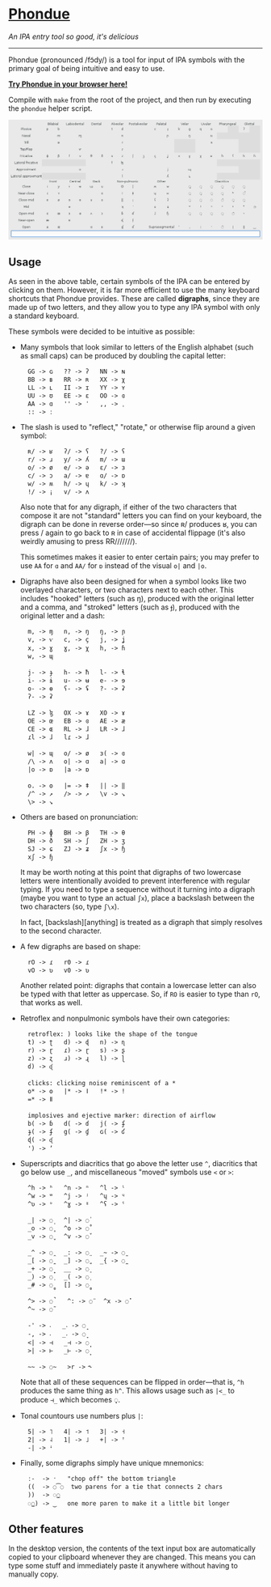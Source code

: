 # [Phondue](http://keyboardfire.com/phondue-web/)

*An IPA entry tool so good, it's delicious*

-----

Phondue (pronounced /fɔ̃dy/) is a tool for input of IPA symbols with the primary
goal of being intuitive and easy to use.

[**Try Phondue in your browser here!**](http://keyboardfire.com/phondue-web/)

Compile with `make` from the root of the project, and then run by executing the
`phondue` helper script.

![screenshot](screenshot.png)

## Usage

As seen in the above table, certain symbols of the IPA can be entered by
clicking on them. However, it is far more efficient to use the many keyboard
shortcuts that Phondue provides. These are called **digraphs**, since they are
made up of two letters, and they allow you to type any IPA symbol with only a
standard keyboard.

These symbols were decided to be intuitive as possible:

- Many symbols that look similar to letters of the English alphabet (such as
  small caps) can be produced by doubling the capital letter:

        GG -> ɢ   ?? -> ʔ   NN -> ɴ
        BB -> ʙ   RR -> ʀ   XX -> χ
        LL -> ʟ   II -> ɪ   YY -> ʏ
        UU -> ʊ   EE -> ɛ   OO -> ɞ
        AA -> ɑ   '' -> ˈ   ,, -> ˌ
        :: -> ː

- The slash is used to "reflect," "rotate," or otherwise flip around a given
  symbol:

        ʀ/ -> ʁ   ʔ/ -> ʕ   ?/ -> ʕ
        r/ -> ɹ   y/ -> ʎ   m/ -> ɯ
        o/ -> ø   e/ -> ə   ɛ/ -> ɜ
        c/ -> ɔ   a/ -> ɐ   ɑ/ -> ɒ
        w/ -> ʍ   h/ -> ɥ   k/ -> ʞ
        !/ -> ¡   v/ -> ʌ

    Also note that for any digraph, if either of the two characters that
    compose it are not "standard" letters you can find on your keyboard, the
    digraph can be done in reverse order—so since ʀ/ produces ʁ, you can press
    / again to go back to ʀ in case of accidental flippage (it's also weirdly
    amusing to press RR///////).

    This sometimes makes it easier to enter certain pairs; you may prefer to
    use `AA` for `ɑ` and `AA/` for `ɒ` instead of the visual `o|` and `|o`.

- Digraphs have also been designed for when a symbol looks like two overlayed
  characters, or two characters next to each other. This includes "hooked"
  letters (such as ŋ), produced with the original letter and a comma, and
  "stroked" letters (such as ɟ), produced with the original letter and a dash:

        m, -> ɱ   n, -> ŋ   ŋ, -> ɲ
        v, -> ⱱ   c, -> ç   j, -> ʝ
        x, -> ɣ   ɣ, -> χ   h, -> ɦ
        w, -> ɰ

        j- -> ɟ   h- -> ħ   l- -> ɬ
        i- -> ɨ   u- -> ʉ   e- -> ɘ
        o- -> ɵ   ʕ- -> ʢ   ?- -> ʡ
        ʔ- -> ʡ

        LZ -> ɮ   OX -> ɤ   XO -> ɤ
        OE -> œ   EB -> ɞ   AE -> æ
        CE -> ɶ   RL -> ɺ   LR -> ɺ
        ɾl -> ɺ   lɾ -> ɺ

        w| -> ɰ   o/ -> ø   ɜ( -> ɞ
        /\ -> ʌ   o| -> ɑ   a| -> ɑ
        |o -> ɒ   |a -> ɒ

        o. -> ʘ   |= -> ǂ   || -> ‖
        /^ -> ↗   /> -> ↗   \v -> ↘
        \> -> ↘

- Others are based on pronunciation:

        PH -> ɸ   BH -> β   TH -> θ
        DH -> ð   SH -> ʃ   ZH -> ʒ
        SJ -> ɕ   ZJ -> ʑ   ʃx -> ɧ
        xʃ -> ɧ

    It may be worth noting at this point that digraphs of two lowercase letters
    were intentionally avoided to prevent interference with regular typing. If
    you need to type a sequence without it turning into a digraph (maybe you
    want to type an actual `ʃx`), place a backslash between the two characters
    (so, type `ʃ\x`).

    In fact, [backslash][anything] is treated as a digraph that simply resolves
    to the second character.

- A few digraphs are based on shape:

        rO -> ɾ   r0 -> ɾ
        vO -> ʋ   v0 -> ʋ

    Another related point: digraphs that contain a lowercase letter can also be
    typed with that letter as uppercase. So, if `RO` is easier to type than
    `rO`, that works as well.

- Retroflex and nonpulmonic symbols have their own categories:

        retroflex: ) looks like the shape of the tongue
        t) -> ʈ   d) -> ɖ   n) -> ɳ
        r) -> ɽ   ɾ) -> ɽ   s) -> ʂ
        z) -> ʐ   ɹ) -> ɻ   l) -> ɭ
        ɗ) -> ᶑ

        clicks: clicking noise reminiscent of a *
        o* -> ʘ   |* -> ǀ   !* -> ǃ
        =* -> ǁ

        implosives and ejective marker: direction of airflow
        b( -> ɓ   d( -> ɗ   j( -> ʄ
        ɟ( -> ʄ   g( -> ɠ   ɢ( -> ʛ
        ɖ( -> ᶑ
        ') -> ʼ

- Superscripts and diacritics that go above the letter use `^`, diacritics that
  go below use `_`, and miscellaneous "moved" symbols use `<` or `>`:

        ^h -> ʰ   ^n -> ⁿ   ^l -> ˡ
        ^w -> ʷ   ^j -> ʲ   ^ɥ -> ᶣ
        ^ʋ -> ᶹ   ^ɣ -> ˠ   ^ʕ -> ˤ

        _| -> ◌̩   ^| -> ◌̍
        _o -> ◌̥   ^o -> ◌̊
        _v -> ◌̬   ^v -> ◌̌

        _^ -> ◌̯   _: -> ◌̤   _~ -> ◌̰
        _[ -> ◌̪   _] -> ◌̺   _{ -> ◌̼
        _+ -> ◌̟   __ -> ◌̠
        _) -> ◌̹   _( -> ◌̜
        _# -> ◌̻   [] -> ◌̻

        ^> -> ◌̚   ^: -> ◌̈   ^x -> ◌̽
        ^~ -> ◌̃

        -' -> ˔   _˔ -> ◌̝
        -, -> ˕   _˕ -> ◌̞
        <| -> ⊣   _⊣ -> ◌̘
        >| -> ⊢   _⊢ -> ◌̙

        ~~ -> ◌̴   >r -> ˞

    Note that all of these sequences can be flipped in order—that is, `^h`
    produces the same thing as `h^`. This allows usage such as `|<_` to produce
    `⊣_` which becomes ◌̘.

- Tonal countours use numbers plus `|`:

        5| -> ˥   4| -> ˦   3| -> ˧
        2| -> ˨   1| -> ˩   +| -> ꜛ
        -| -> ꜜ

- Finally, some digraphs simply have unique mnemonics:

        ː-  -> ˑ   "chop off" the bottom triangle
        ((  -> ◌͡◌  two parens for a tie that connects 2 chars
        ))  -> ◌͜◌
        ◌͜◌) -> ‿   one more paren to make it a little bit longer

## Other features

In the desktop version, the contents of the text input box are automatically
copied to your clipboard whenever they are changed. This means you can type
some stuff and immediately paste it anywhere without having to manually copy.
